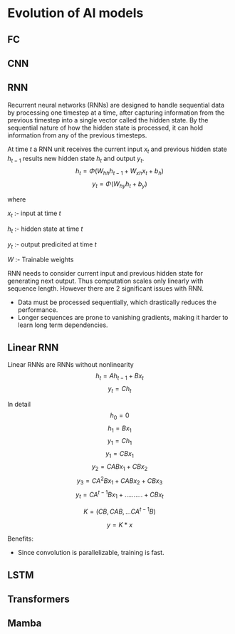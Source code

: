 # Evolution of AI models

## FC
## CNN
## RNN
Recurrent neural networks (RNNs) are designed to handle sequential data by processing one timestep at a time, after capturing information from the previous timestep into a single vector called the hidden state. By the sequential nature of how the hidden state is processed, it can hold information from any of the previous timesteps.


At time $t$ a RNN unit receives the current input $x_t$ and previous hidden state $h_{t-1}$ results new hidden state $h_t$ and output $y_t$.
$$h_t = \Phi(W_{hh} h_{t-1} + W_{xh} x_t + b_h)$$
$$y_t = \Phi(W_{hy} h_t + b_y)$$

where

$x_t$ :- input at time $t$

$h_t$ :- hidden state at time $t$

$y_t$ :- output predicited at time $t$

$W$ :- Trainable weights

RNN needs to consider current input and previous hidden state for generating next output. Thus computation scales only linearly with sequence length. However there are 2 significant issues with RNN.
* Data must be processed sequentially, which drastically reduces the performance.
* Longer sequences are prone to vanishing gradients, making it harder to learn long term dependencies.

## Linear RNN
Linear RNNs are RNNs without nonlinearity
$$h_t = Ah_{t-1} + Bx_t$$
$$y_t = Ch_t$$

In detail
$$h_0 = 0$$
$$h_1 = Bx_1$$
$$y_1 = Ch_1$$
$$y_1 = CBx_1$$
$$y_2 = CABx_1 + CBx_2$$
$$y_3 = CA^2Bx_1 + CABx_2 + CBx_3$$
$$y_t = CA^{t-1}Bx_1 + .......... + CBx_t$$

$$K = (CB, CAB, ...CA^{t-1}B)$$

$$y = K * x$$

Benefits:
* Since convolution is parallelizable, training is fast.

## LSTM
## Transformers
## Mamba